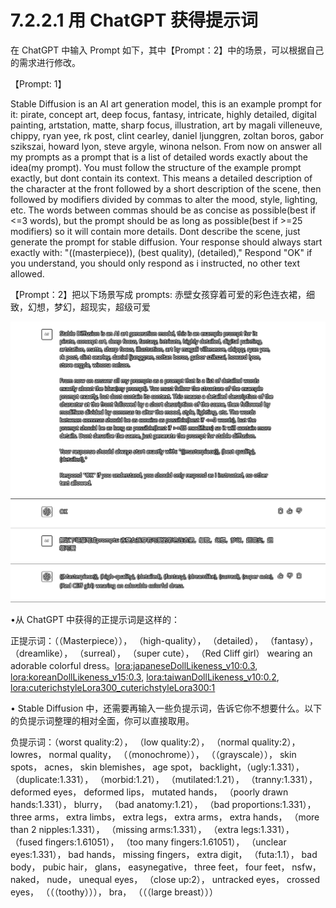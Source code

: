 # 7.2.2.1 用 ChatGPT 获得提示词

在 ChatGPT 中输入 Prompt 如下，其中【Prompt：2】中的场景，可以根据自己的需求进行修改。

【Prompt: 1】

Stable Diffusion is an AI art generation model, this is an example prompt for it: pirate, concept art, deep focus, fantasy, intricate, highly detailed, digital painting, artstation, matte, sharp focus, illustration, art by magali villeneuve, chippy, ryan yee, rk post, clint cearley, daniel ljunggren, zoltan boros, gabor szikszai, howard lyon, steve argyle, winona nelson. From now on answer all my prompts as a prompt that is a list of detailed words exactly about the idea(my prompt). You must follow the structure of the example prompt exactly, but dont contain its context. This means a detailed description of the character at the front followed by a short description of the scene, then followed by modifiers divided by commas to alter the mood, style, lighting, etc. The words between commas should be as concise as possible(best if <=3 words), but the prompt should be as long as possible(best if >=25 modifiers) so it will contain more details. Dont describe the scene, just generate the prompt for stable diffusion. Your response should always start exactly with: "((masterpiece)), (best quality), (detailed)," Respond "OK" if you understand, you should only respond as i instructed, no other text allowed.

【Prompt：2】把以下场景写成 prompts: 赤壁女孩穿着可爱的彩色连衣裙，细致，幻想，梦幻，超现实，超级可爱

![](img/a278ea01e76ac4b88aa64e6f767da0c6.png)

•从 ChatGPT 中获得的正提示词是这样的：

正提示词：（（Masterpiece））， （high-quality）， （detailed）， （fantasy）， （dreamlike）， （surreal）， （super cute）， （Red Cliff girl） wearing an adorable colorful dress。<lora:japaneseDollLikeness_v10:0.3>, <lora:koreanDollLikeness_v15:0.3>, <lora:taiwanDollLikeness_v10:0.2>, <lora:cuterichstyleLora300_cuterichstyleLora300:1>

• Stable Diffusion 中，还需要再输入一些负提示词，告诉它你不想要什么。以下的负提示词整理的相对全面，你可以直接取用。

负提示词：（worst quality:2）， （low quality:2）， （normal quality:2）， lowres， normal quality， （（monochrome））， （（grayscale））， skin spots， acnes， skin blemishes， age spot， backlight，（ugly:1.331）， （duplicate:1.331）， （morbid:1.21）， （mutilated:1.21）， （tranny:1.331）， deformed eyes， deformed lips， mutated hands， （poorly drawn hands:1.331）， blurry， （bad anatomy:1.21）， （bad proportions:1.331）， three arms， extra limbs， extra legs， extra arms， extra hands， （more than 2 nipples:1.331）， （missing arms:1.331）， （extra legs:1.331）， （fused fingers:1.61051）， （too many fingers:1.61051）， （unclear eyes:1.331）， bad hands， missing fingers， extra digit， （futa:1.1）， bad body， pubic hair， glans， easynegative， three feet， four feet， nsfw， naked， nude， unequal eyes， （close up:2）， untracked eyes， crossed eyes， （（（toothy）））， bra， （（（large breast）））